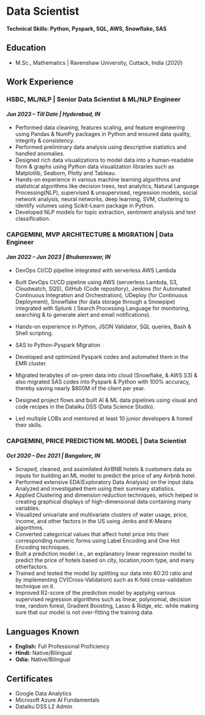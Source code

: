 # Data Scientist

#### Technical Skills: Python, Pyspark, SQL, AWS, Snowflake, SAS

## Education

- M.Sc., Mathematics	| Ravenshaw University, Cuttack, India (_2020_)	

## Work Experience

### HSBC, ML/NLP | Senior Data Scientist & ML/NLP Engineer
#### _Jun 2023 – Till Date | Hyderabad, IN_

- Performed data cleaning, features scaling, and feature engineering using Pandas &
NumPy packages in Python and ensured data quality, integrity & consistency.
- Performed preliminary data analysis using descriptive statistics and handled anomalies.
- Designed rich data visualizations to model data into a human-readable form & graphs
using Python data visualization libraries such as Matplotlib, Seaborn, Plotly and Tableau.
- Hands-on experience in various machine learning algorithms and statistical algorithms
like decision trees, text analytics, Natural Language Processing(NLP), supervised &
unsupervised, regression models, social network analysis, neural networks, deep
learning, SVM, clustering to identify volumes using Scikit-Learn package in Python.
- Developed NLP models for topic extraction, sentiment analysis and text classification.

### CAPGEMINI, MVP ARCHITECTURE & MIGRATION | Data Engineer
#### _Jan 2022 – Jun 2023 | Bhubaneswar, IN_
  
- DevOps CI/CD pipeline integrated with serverless AWS Lambda
- Built DevOps CI/CD pipeline using AWS (serverless Lambda, S3, Cloudwatch, SQS),
GitHub (Code repository), Jenkins (for Automated Continuous Integration and
Orchestration), UDeploy (for Continuous Deployment), Snowflake (for data storage
through a Snowpipe) integrated with Splunk ( Search Processing Language for
monitoring, searching & to generate alert and email notifications).
- Hands-on experience in Python, JSON Validator, SQL queries, Bash & Shell scripting.

- SAS to Python-Pyspark Migration
- Developed and optimized Pyspark codes and automated them in the EMR cluster.
- Migrated terabytes of on-prem data into cloud (Snowflake, & AWS S3) & also
migrated SAS codes into Pyspark & Python with 100% accuracy, thereby saving
nearly $800M of the client per year.
- Designed project flows and built AI & ML data pipelines using visual and code recipes
in the Dataiku DSS (Data Science Studio).
- Led multiple LOBs and mentored at least 10 junior developers & honed their skills.

### CAPGEMINI, PRICE PREDICTION ML MODEL | Data Scientist
#### _Oct 2020 – Dec 2021 | Bangalore, IN_
  
- Scraped, cleaned, and assimilated AirBNB hotels & customers data as inputs for building
an ML model to predict the price of any Airbnb hotel.
- Performed extensive EDA(Exploratory Data Analysis) on the input data. Analyzed and
investigated them using their summary statistics.
- Applied Clustering and dimension reduction techniques, which helped in creating
graphical displays of high-dimensional data containing many variables.
- Visualized univariate and multivariate clusters of water usage, price, income, and other
factors in the US using Jenks and K-Means algorithms.
- Converted categorical values that affect hotel price into their corresponding numeric
forms using Label Encoding and One Hot Encoding techniques.
- Built a prediction model i.e., an explanatory linear regression model to predict the price
of hotels based on city, location,room type, and many otherfactors.
- Trained and tested the model by splitting our data into 80:20 ratio and by implementing
CV(Cross-Validation) such as K-fold cross-validation technique on it.
- Improved R2-score of the prediction model by applying various supervised regression
algorithms such as linear, polynomial, decision tree, random forest, Gradient Boosting,
Lasso & Ridge, etc. while making sure that our model is not over-fitting the training data.


## Languages Known

- **English:** Full Professional Proficiency
- **Hindi:** Native/Bilingual
- **Odia:** Native/Bilingual

## Certificates

- Google Data Analytics
- Microsoft Azure AI Fundamentals
- Dataiku DSS L2 Admin
